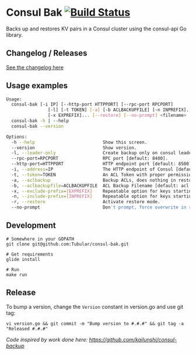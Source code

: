 # Consul Bak [![Build Status](https://travis-ci.org/Tubular/consul-bak.png)](https://travis-ci.org/Tubular/consul-bak)

Backs up and restores KV pairs in a Consul cluster using the consul-api Go library.

## Changelog / Releases

[See the changelog here](CHANGELOG.md)

## Usage examples

```sh
Usage:
  consul-bak [-i IP] [--http-port HTTPPORT] [--rpc-port RPCPORT]
                [-l] [-t TOKEN] [-a] [-b ACLBACKUPFILE] [-n INPREFIX]...
                [-x EXPREFIX]... [--restore] [--no-prompt] <filename>
  consul-bak -h | --help
  consul-bak --version

Options:
  -h --help                          Show this screen.
  --version                          Show version.
  -l, --leader-only                  Create backup only on consul leader.
  --rpc-port=RPCPORT                 RPC port [default: 8400].
  --http-port=HTTPPORT               HTTP endpoint port [default: 8500].
  -i, --address=IP                   The HTTP endpoint of Consul [default: 127.0.0.1].
  -t, --token=TOKEN                  An ACL Token with proper permissions in Consul [default: ].
  -a, --aclbackup                    Backup ACLs, does nothing in restore mode. ACL restore not available at this time.
  -b, --aclbackupfile=ACLBACKUPFILE  ACL Backup Filename [default: acl.bkp].
  -x, --exclude-prefix=[EXPREFIX]    Repeatable option for keys starting with prefix to exclude from the backup.
  -n, --include-prefix=[INPREFIX]    Repeatable option for keys starting with prefix to include in the backup.
  -r, --restore                      Activate restore mode.
  --no-prompt                        Don't prompt, force overwrite in restore mode.
```



## Development

```
# Somewhere in your GOPATH
git clone git@github.com:Tubular/consul-bak.git

# Get requirements
glide install

# Run
make run
```

## Release

To bump a version, change the `Version` constant in version.go and use git tag:

```
vi version.go && git commit -m "Bump version to #.#.#" && git tag -a "Released #.#.#"
```


*Code inspired by work done here: https://github.com/kailunshi/consul-backup*
